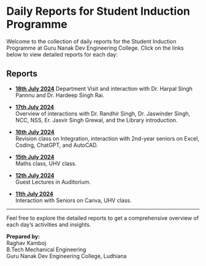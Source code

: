 # Daily Reports for Student Induction Programme

Welcome to the collection of daily reports for the Student Induction Programme at Guru Nanak Dev Engineering College. Click on the links below to view detailed reports for each day:

## Reports

- **[18th July 2024](https://raghav-kamboj.github.io/GNDEC-SIP-18.07.24.github.io/)**
Department Visit and interaction with Dr. Harpal Singh Pannnu and Dr. Hardeep Singh Rai.

- **[17th July 2024](https://raghav-kamboj.github.io/GNDEC-SIP-17.07.24.github.io/)**  
  Overview of interactions with Dr. Randhir Singh, Dr. Jaswinder Singh, NCC, NSS, Er. Jasvir Singh Grewal, and the Library introduction.

- **[16th July 2024](https://raghav-kamboj.github.io/GNDEC-SIP-16.07.24.github.io/)**  
  Revision class on Integration, interaction with 2nd-year seniors on Excel, Coding, ChatGPT, and AutoCAD.

- **[15th July 2024](https://raghav-kamboj.github.io/GNDEC-SIP-15.07.24.github.io/)**  
  Maths class, UHV class.

- **[12th July 2024](https://raghav-kamboj.github.io/GNDEC-SIP-12.07.24.github.io/)**  
  Guest Lectures in Auditorium.

- **[11th July 2024](https://raghav-kamboj.github.io/GNDEC-SIP-11.07.24.github.io/)**  
  Interaction with Seniors on Canva, UHV class.
---

Feel free to explore the detailed reports to get a comprehensive overview of each day’s activities and insights.

**Prepared by:**  
Raghav Kamboj  
B.Tech Mechanical Engineering  
Guru Nanak Dev Engineering College, Ludhiana
